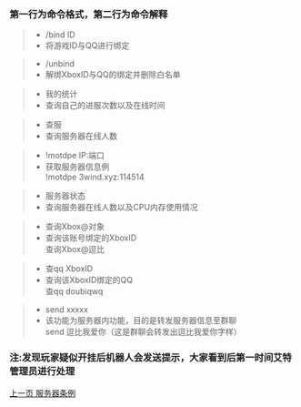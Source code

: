 ### 第一行为命令格式，第二行为命令解释
> * /bind ID
> * 将游戏ID与QQ进行绑定

> * /unbind
> * 解绑XboxID与QQ的绑定并删除白名单

> * 我的统计
> * 查询自己的进服次数以及在线时间

> * 查服
> * 查询服务器在线人数

> * !motdpe IP:端口
> * 获取服务器信息例  
!motdpe 3wind.xyz:114514

> * 服务器状态
> * 查询服务器在线人数以及CPU内存使用情况

> * 查询Xbox@对象
> * 查询该账号绑定的XboxID  
查询Xbox@逗比

> * 查qq XboxID
> * 查询该XboxID绑定的QQ  
查qq doubiqwq

> * send xxxxx  
> * 该功能为服务器内功能，目的是转发服务器信息至群聊  
send 逗比我爱你（这是群聊会转发出逗比我爱你字样）
### **注:发现玩家疑似开挂后机器人会发送提示，大家看到后第一时间艾特管理员进行处理**

[上一页 服务器条例](https://github.com/doubiovo/3wind/wiki/%E6%9C%BA%E5%99%A8%E4%BA%BA%E4%BD%BF%E7%94%A8%E6%95%99%E7%A8%8B)